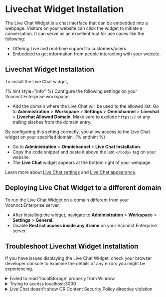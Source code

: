 # Livechat Widget Installation

The Live Chat Widget is a chat interface that can be embedded into a webpage. Visitors on your website can click the widget to initiate a conversation. It can serve as an excellent tool for use cases like the following:

* Offering Live and real-time support to customers/users.
* Embedded to get information from people interacting with your website.

## Livechat Widget Installation

To install the Live Chat widget,

{% hint style="info" %}
Configure the following settings on your Vconnct.Enterprise workspace:

* Add the domain where the Live Chat will be used to the allowed list: Go to **Administration** > **Workspace** > **Settings** > **Omnichannel** > **Livechat** > **Livechat Allowed Domain**. Make sure to exclude `https://` or any trailing slashes from the domain entry.

By configuring this setting correctly, you allow access to the Live Chat widget on your specified domain.
{% endhint %}

* Go to **Administration** > **Omnichannel** > **Live Chat Installation**.
* Copy the code snippet and paste it above the last `</body>` tag on your website.
* The **Live Chat** widget appears at the bottom right of your webpage.

Learn more about [Live Chat settings](../workspace-administration/settings/omnichannel-admins-guide/#live-chat) and [Live Chat appearance](livechat-widget-appearance.md).

## Deploying Live Chat Widget to a different domain

To run the Live Chat Widget on a domain different from your Vconnct.Enterprise server, &#x20;

* After installing the widget, navigate to **Administration** > **Workspace** > **Settings** > **General.**
* Disable **Restrict access inside any iframe** on your Vconnct.Enterprise server.

## Troubleshoot Livechat Widget Installation

If you have issues displaying the Live Chat Widget, check your browser developer console to examine the details of any errors you might be experiencing.

<details>

<summary>Failed to read 'localStorage' properly from Window</summary>



An error like this is related to your browser settings for third-party cookies. Try with another browser or review your browser settings to confirm it's not blocking third-party cookies.

</details>

<details>

<summary>Trying to access localhost:3000</summary>



Review the **Site URL** setting under **Administration** > **Workspace** > **Settings** > **General** and the server name setting on your reverse proxy (if you have one) to guarantee they are all aligned and correspond to the same URL used in your Live Chat Widget installed script.

</details>

<details>

<summary>Live Chat doesn't show OR Content Security Policy directive violation</summary>


Add the domain where the iframe is been used in the list of allowed domains under  **Administration** > **Workspace** > **Settings** > **Omnichannel** > **Livechat** > **Livechat Allowed Domain**

</details>
